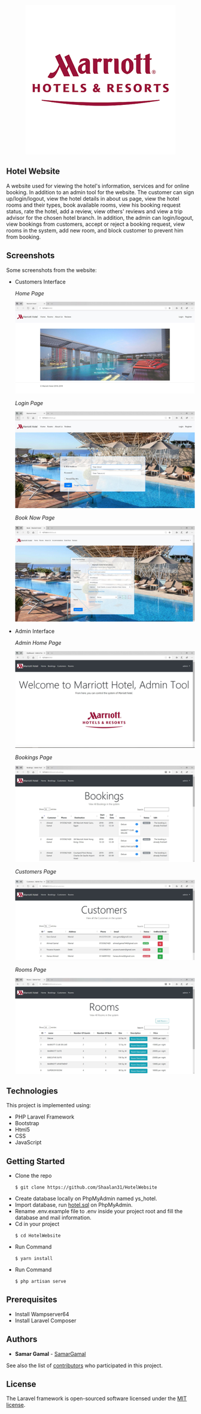 <p align="center"><img src="https://github.com/Shaalan31/HotelWebsite/blob/master/public/imgs/marriott.png"></p>

## Hotel Website
A website used for viewing the hotel's information, services and for online booking. In addition to an admin tool for the website. 
The customer can sign up/login/logout, view the hotel details in about us page, view the hotel rooms and their types, book available rooms, view his booking request status, rate the hotel, add a review, view others' reviews and view a trip advisor for the chosen hotel branch.
In addition, the admin can login/logout, view bookings from customers, accept or reject a booking request, view rooms in the system, add new room, and block customer to prevent him from booking.

## Screenshots
Some screenshots from the website:
* Customers Interface

    *Home Page*
    
    ![Home][home] 

    *Login Page*
    
    ![Login][login] 
    
    *Book Now Page*
        
    ![Book][book] 
    
* Admin Interface
    
    *Admin Home Page*
    
    ![Admin][admin] 

    *Bookings Page*
    
    ![BookingsAdmin][bookingsAdmin]
    
    *Customers Page*
    
    ![CustomersAdmin][customersAdmin]
    
    *Rooms Page*
      
    ![RoomsAdmin][roomsAdmin]

## Technologies
This project is implemented using:
* PHP Laravel Framework 
* Bootstrap
* Html5
* CSS 
* JavaScript
  
## Getting Started
* Clone the repo
    ```
    $ git clone https://github.com/Shaalan31/HotelWebsite
    ```
* Create database locally on PhpMyAdmin named ys_hotel.
* Import database, run [hotel.sql](https://github.com/Shaalan31/HotelWebsite/blob/master/hotel.sql) on PhpMyAdmin.
* Rename .env.example file to .env inside your project root and fill the database and mail information.
* Cd in your project
    ```
    $ cd HotelWebsite
    ```
* Run Command
	```
	$ yarn install
	```
* Run Command
    ```
    $ php artisan serve 
    ```

## Prerequisites
* Install Wampserver64
* Install Laravel Composer

## Authors
* **Samar Gamal**  - [SamarGamal](https://github.com/SamarGamal)

See also the list of [contributors](https://github.com/Shaalan31/HotelWebsite/graphs/contributors) who participated in this project.

## License
The Laravel framework is open-sourced software licensed under the [MIT license](https://opensource.org/licenses/MIT).


[home]: https://github.com/Shaalan31/HotelWebsite/blob/master/readme_images/Home.JPG "Home Page"
[login]: https://github.com/Shaalan31/HotelWebsite/blob/master/readme_images/login.JPG "Login Page"
[admin]: https://github.com/Shaalan31/HotelWebsite/blob/master/readme_images/admin.JPG "Admin Home Page"
[bookingsAdmin]: https://github.com/Shaalan31/HotelWebsite/blob/master/readme_images/BookingsAdmin.JPG "Bookings Page"
[customersAdmin]: https://github.com/Shaalan31/HotelWebsite/blob/master/readme_images/CustomersAdmin.JPG "Customers Page"
[roomsAdmin]: https://github.com/Shaalan31/HotelWebsite/blob/master/readme_images/RoomsAdmin.JPG "Rooms Page"
[book]: https://github.com/Shaalan31/HotelWebsite/blob/master/readme_images/book.JPG "Book Now Page"